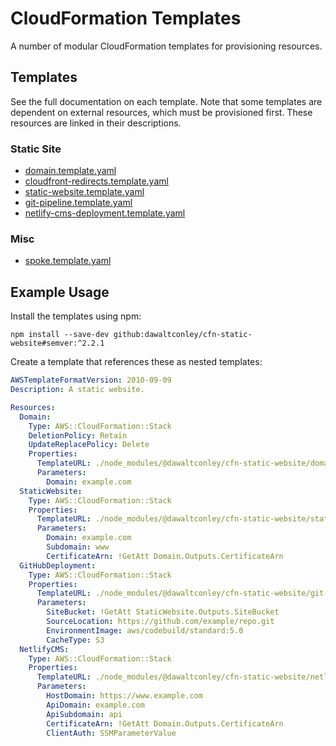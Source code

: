 # CloudFormation Templates

A number of modular CloudFormation templates for provisioning resources.

## Templates

See the full documentation on each template. Note that some templates are 
dependent on external resources, which must be provisioned first. These 
resources are linked in their descriptions.

### Static Site

- [domain.template.yaml](docs/domain.md)
- [cloudfront-redirects.template.yaml](docs/cloudfront-redirects.md)
- [static-website.template.yaml](docs/static-website.md)
- [git-pipeline.template.yaml](docs/git-pipeline.md)
- [netlify-cms-deployment.template.yaml](docs/netlify-cms-deployment.md)

### Misc

- [spoke.template.yaml](docs/spoke.md)

## Example Usage

Install the templates using npm:

```
npm install --save-dev github:dawaltconley/cfn-static-website#semver:^2.2.1
```

Create a template that references these as nested templates:

```yaml
AWSTemplateFormatVersion: 2010-09-09
Description: A static website.

Resources:
  Domain:
    Type: AWS::CloudFormation::Stack
    DeletionPolicy: Retain
    UpdateReplacePolicy: Delete
    Properties:
      TemplateURL: ./node_modules/@dawaltconley/cfn-static-website/domain.template.yaml
      Parameters:
        Domain: example.com
  StaticWebsite:
    Type: AWS::CloudFormation::Stack
    Properties:
      TemplateURL: ./node_modules/@dawaltconley/cfn-static-website/static-website.template.yaml
      Parameters:
        Domain: example.com
        Subdomain: www
        CertificateArn: !GetAtt Domain.Outputs.CertificateArn
  GitHubDeployment:
    Type: AWS::CloudFormation::Stack
    Properties:
      TemplateURL: ./node_modules/@dawaltconley/cfn-static-website/git-pipeline.template.yaml
      Parameters:
        SiteBucket: !GetAtt StaticWebsite.Outputs.SiteBucket
        SourceLocation: https://github.com/example/repo.git
        EnvironmentImage: aws/codebuild/standard:5.0
        CacheType: S3
  NetlifyCMS:
    Type: AWS::CloudFormation::Stack
    Properties:
      TemplateURL: ./node_modules/@dawaltconley/cfn-static-website/netlify-cms-deployment.template.yaml
      Parameters:
        HostDomain: https://www.example.com
        ApiDomain: example.com
        ApiSubdomain: api
        CertificateArn: !GetAtt Domain.Outputs.CertificateArn
        ClientAuth: SSMParameterValue
```
